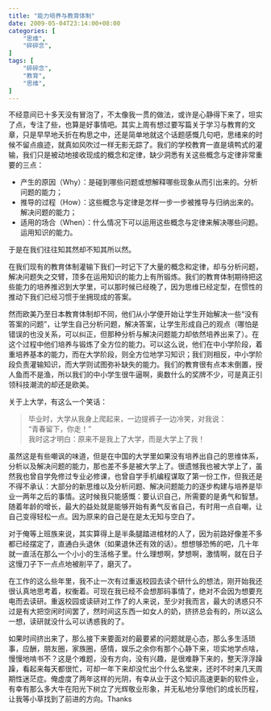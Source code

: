 ```yaml
---
title: "能力培养与教育体制"
date: 2009-05-04T23:14:00+08:00
categories: [
    "思维",
    "碎碎念",
]
tags: [
    "碎碎念",
    "教育",
    "思维",
]
---
```


不经意间已十多天没有冒泡了，不太像我一贯的做法，或许是心静得下来了，坦实了点，专注了些，也算是好事情吧。其实上周有想过要写篇关于学习与教育的文章，只是早早地夭折在构思之中，还是简单地就这个话题感慨几句吧，思绪来的时候不留点痕迹，就真如风吹过一样无影无踪了。我们的学校教育一直是填鸭式的灌输，我们只是被动地接收现成的概念和定律，缺少洞悉有关这些概念与定律非常重要的三点：  

* 产生的原因（Why）：是碰到哪些问题或想解释哪些现象从而引出来的。分析问题的能力；  
* 推导的过程（How）：这些概念与定律是怎样一步一步被推导与归纳出来的。解决问题的能力；  
* 适用的场合（When）：什么情况下可以运用这些概念与定律来解决哪些问题。运用知识的能力。

于是在我们往往知其然却不知其所以然。

<!--more-->

在我们现有的教育体制灌输下我们一时记下了大量的概念和定律，却与分析问题，解决问题失之交臂，顶多在运用知识的能力上有所锻炼。我们的教育体制期待把这些能力的培养推迟到大学里，可以那时候已经晚了，因为思维已经定型，在惯性的推动下我们已经习惯于坐拥现成的答案。

然而欧美乃至日本教育体制却不同，他们从小学便开始让学生开始解决一些“没有答案的问题”，让学生自己分析问题，解决答案，让学生形成自己的观点（哪怕是错误的也没关系，可以纠正，但那种分析与解决问题能力却依然培养出来了）。在这个过程中他们培养与锻炼了全方位的能力。可以这么说，他们在中小学阶段，着重培养基本的能力，而在大学阶段，则全方位地学习知识；我们则相反，中小学阶段负责灌输知识，而大学则试图弥补缺失的能力。我们的教育很有点本末倒置，授人鱼而不是渔，所以我们的中小学生很牛逼啊，奥数什么的奖牌不少，可是真正引领科技潮流的却还是欧美。  

关于上大学，有这么一个笑话：

> 毕业时，大学从我身上爬起来，一边提裤子一边冷笑，对我说：  
> “青春留下，你走！”  
> 我时这才明白：原来不是我上了大学，而是大学上了我！  

虽然这是有些嘲讽的味道，但是在中国的大学里如果没有培养出自己的思维体系，分析以及解决问题的能力，那也差不多是被大学上了。很遗憾我也被大学上了，虽然我也曾自学免修过专业必修课，也曾自学手机编程谋取了第一份工作，但我还是不得不承认：大部分的新思维以及分析问题、解决问题能力的逐步构建与培养是毕业一两年之后的事情。这时候我只能感慨：要认识自己，所需要的是勇气和智慧。随着年龄的增长，最大的益处就是能够开始有勇气反省自己，有时用一点自嘲，让自己变得轻松一点。因为原来的自己是在是太无知与空白了。 

对于俺等上班族来说，其实算得上是半条腿踏进棺材的人了，因为前路好像差不多都已经摆定了，直通白头退休（如果退休还有效的话）。想想够恐怖的吧，几十年就一直活在那么一个小小的生活格子里。什么理想啊，梦想啊，激情啊，就在日子这慢刀子下一点点地被削平了，磨灭了。 

在工作的这么些年里，我不止一次有过重返校园去读个研什么的想法，刚开始我还很认真地思考着，权衡着。可现在我已经不会想那码事情了，绝对不会因为想要充电而去读研。重返校园或读研对工作了的人来说，至少对我而言，最大的诱惑只不过是有大把空闲时间罢了，然时间这东西一如女人的奶，挤挤总会有的，所以这么一想，读研就没什么可以诱惑我的了。

如果时间挤出来了，那么接下来要面对的最要紧的问题就是心态，那么多生活琐事，应酬，朋友圈，家族圈，感情，娱乐之余你有那个心静下来，坦实地学点啥，慢慢地啃书不？这是个难题，没有方向，没有兴趣，是很难静下来的，整天浮浮躁躁，看起来每天都很忙，可却一年下来却没忙出个什么名堂来，还时不时来几天周期性迷茫症。俺虚度了两年这样的光阴，有幸从业于这个知识高速更新的软件业，有幸有那么多大牛在阳光下树立了光辉敬业形象，并无私地分享他们的成长历程，让我等小草找到了前进的方向。Thanks
